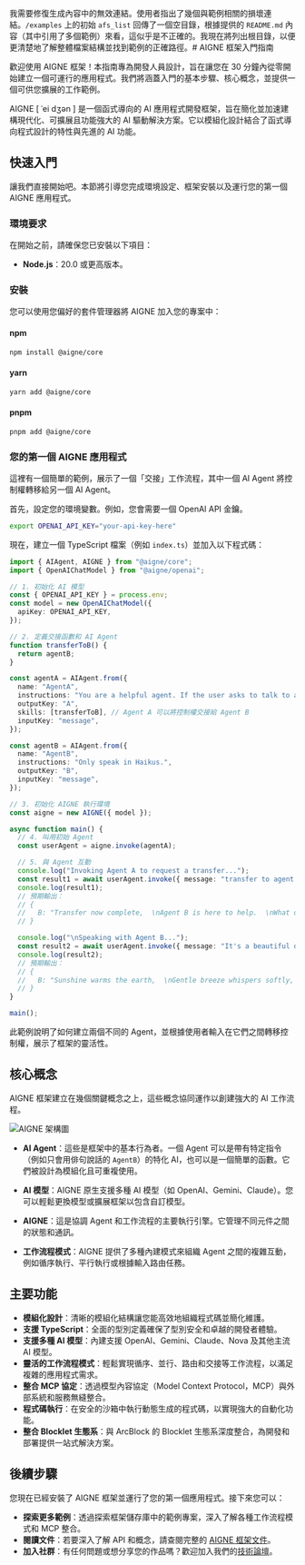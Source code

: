 我需要修復生成內容中的無效連結。使用者指出了幾個與範例相關的損壞連結。`/examples` 上的初始 `afs_list` 回傳了一個空目錄，根據提供的 `README.md` 內容（其中引用了多個範例）來看，這似乎是不正確的。我現在將列出根目錄，以便更清楚地了解整體檔案結構並找到範例的正確路徑。# AIGNE 框架入門指南

歡迎使用 AIGNE 框架！本指南專為開發人員設計，旨在讓您在 30 分鐘內從零開始建立一個可運行的應用程式。我們將涵蓋入門的基本步驟、核心概念，並提供一個可供您擴展的工作範例。

AIGNE \[ ˈei dʒən ] 是一個函式導向的 AI 應用程式開發框架，旨在簡化並加速建構現代化、可擴展且功能強大的 AI 驅動解決方案。它以模組化設計結合了函式導向程式設計的特性與先進的 AI 功能。

## 快速入門

讓我們直接開始吧。本節將引導您完成環境設定、框架安裝以及運行您的第一個 AIGNE 應用程式。

### 環境要求

在開始之前，請確保您已安裝以下項目：

*   **Node.js**：20.0 或更高版本。

### 安裝

您可以使用您偏好的套件管理器將 AIGNE 加入您的專案中：

#### npm

```bash
npm install @aigne/core
```

#### yarn

```bash
yarn add @aigne/core
```

#### pnpm

```bash
pnpm add @aigne/core
```

### 您的第一個 AIGNE 應用程式

這裡有一個簡單的範例，展示了一個「交接」工作流程，其中一個 AI Agent 將控制權轉移給另一個 AI Agent。

首先，設定您的環境變數。例如，您會需要一個 OpenAI API 金鑰。

```bash
export OPENAI_API_KEY="your-api-key-here"
```

現在，建立一個 TypeScript 檔案（例如 `index.ts`）並加入以下程式碼：

```ts
import { AIAgent, AIGNE } from "@aigne/core";
import { OpenAIChatModel } from "@aigne/openai";

// 1. 初始化 AI 模型
const { OPENAI_API_KEY } = process.env;
const model = new OpenAIChatModel({
  apiKey: OPENAI_API_KEY,
});

// 2. 定義交接函數和 AI Agent
function transferToB() {
  return agentB;
}

const agentA = AIAgent.from({
  name: "AgentA",
  instructions: "You are a helpful agent. If the user asks to talk to agent B, use the transferToB skill.",
  outputKey: "A",
  skills: [transferToB], // Agent A 可以將控制權交接給 Agent B
  inputKey: "message",
});

const agentB = AIAgent.from({
  name: "AgentB",
  instructions: "Only speak in Haikus.",
  outputKey: "B",
  inputKey: "message",
});

// 3. 初始化 AIGNE 執行環境
const aigne = new AIGNE({ model });

async function main() {
  // 4. 叫用初始 Agent
  const userAgent = aigne.invoke(agentA);

  // 5. 與 Agent 互動
  console.log("Invoking Agent A to request a transfer...");
  const result1 = await userAgent.invoke({ message: "transfer to agent b" });
  console.log(result1);
  // 預期輸出：
  // {
  //   B: "Transfer now complete,  \nAgent B is here to help.  \nWhat do you need, friend?",
  // }

  console.log("\nSpeaking with Agent B...");
  const result2 = await userAgent.invoke({ message: "It's a beautiful day" });
  console.log(result2);
  // 預期輸出：
  // {
  //   B: "Sunshine warms the earth,  \nGentle breeze whispers softly,  \nNature sings with joy.  ",
  // }
}

main();
```

此範例說明了如何建立兩個不同的 Agent，並根據使用者輸入在它們之間轉移控制權，展示了框架的靈活性。

## 核心概念

AIGNE 框架建立在幾個關鍵概念之上，這些概念協同運作以創建強大的 AI 工作流程。

<picture>
  <source srcset="https://raw.githubusercontent.com/AIGNE-io/aigne-framework/main/assets/aigne-dark.png" media="(prefers-color-scheme: dark)">
  <source srcset="https://raw.githubusercontent.com/AIGNE-io/aigne-framework/main/assets/aigne.png" media="(prefers-color-scheme: light)">
  <img src="https://raw.githubusercontent.com/AIGNE-io/aigne-framework/main/aigne.png" alt="AIGNE 架構圖" />
</picture>

*   **AI Agent**：這些是框架中的基本行為者。一個 Agent 可以是帶有特定指令（例如只會用俳句說話的 `AgentB`）的特化 AI，也可以是一個簡單的函數。它們被設計為模組化且可重複使用。

*   **AI 模型**：AIGNE 原生支援多種 AI 模型（如 OpenAI、Gemini、Claude）。您可以輕鬆更換模型或擴展框架以包含自訂模型。

*   **AIGNE**：這是協調 Agent 和工作流程的主要執行引擎。它管理不同元件之間的狀態和通訊。

*   **工作流程模式**：AIGNE 提供了多種內建模式來組織 Agent 之間的複雜互動，例如循序執行、平行執行或根據輸入路由任務。

## 主要功能

*   **模組化設計**：清晰的模組化結構讓您能高效地組織程式碼並簡化維護。
*   **支援 TypeScript**：全面的型別定義確保了型別安全和卓越的開發者體驗。
*   **支援多種 AI 模型**：內建支援 OpenAI、Gemini、Claude、Nova 及其他主流 AI 模型。
*   **靈活的工作流程模式**：輕鬆實現循序、並行、路由和交接等工作流程，以滿足複雜的應用程式需求。
*   **整合 MCP 協定**：透過模型內容協定（Model Context Protocol，MCP）與外部系統和服務無縫整合。
*   **程式碼執行**：在安全的沙箱中執行動態生成的程式碼，以實現強大的自動化功能。
*   **整合 Blocklet 生態系**：與 ArcBlock 的 Blocklet 生態系深度整合，為開發和部署提供一站式解決方案。

## 後續步驟

您現在已經安裝了 AIGNE 框架並運行了您的第一個應用程式。接下來您可以：

*   **探索更多範例**：透過探索框架儲存庫中的範例專案，深入了解各種工作流程模式和 MCP 整合。
*   **閱讀文件**：若要深入了解 API 和概念，請查閱完整的 [AIGNE 框架文件](https://www.arcblock.io/docs/aigne-framework)。
*   **加入社群**：有任何問題或想分享您的作品嗎？歡迎加入我們的[技術論壇](https://community.arcblock.io/discussions/boards/aigne)。